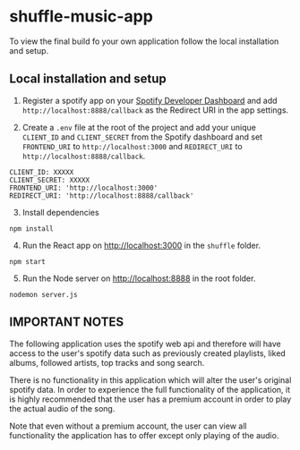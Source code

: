 # shuffle-music-app
To view the final build fo your own application follow the local installation and setup.

## Local installation and setup
1) Register a spotify app on your [Spotify Developer Dashboard](https://developer.spotify.com/dashboard/) and add `http://localhost:8888/callback` as the Redirect URI in the app settings.

2) Create a `.env` file at the root of the project and add your unique `CLIENT_ID` and `CLIENT_SECRET` from the Spotify dashboard and set `FRONTEND_URI` to `http://localhost:3000` and `REDIRECT_URI` to `http://localhost:8888/callback`.

```shell
CLIENT_ID: XXXXX
CLIENT_SECRET: XXXXX
FRONTEND_URI: 'http://localhost:3000'
REDIRECT_URI: 'http://localhost:8888/callback'
```

3) Install dependencies
 ```shell
 npm install
 ```
4) Run the React app on <http://localhost:3000> in the `shuffle` folder.

 ```shell
 npm start
 ```
5) Run the Node server on <http://localhost:8888> in the root folder.

```shell
nodemon server.js
```

## IMPORTANT NOTES
The following application uses the spotify web api and therefore will have access to the user's spotify data such as previously created playlists, liked albums, followed artists, top tracks and song search.

There is no functionality in this application which will alter the user's original spotify data. In order to experience the full functionality of the application, it is highly recommended that the user has a premium account in order to play the actual audio of the song.

Note that even without a premium account, the user can view all functionality the application has to offer except only playing of the audio.
